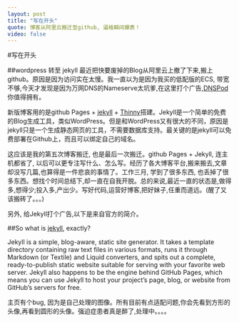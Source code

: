 ```yaml
---
layout: post
title: "写在开头"
quote: 博客从阿里云搬迁至github, 逼格瞬间爆表！
video: false
---
```


#写在开头

##wordpress 转至 jekyll
  最近把快要废掉的Blog从阿里云上撤了下来,搬上github。原因是因为访问实在太慢。我一直以为是因为我买的低配版的ECS, 带宽不够,今天才发现是因为万网DNS的Nameserve太坑爹,在这里打个广告,[DNSPod](https://www.dnspod.cn/)你值得拥有。
  
  
  新版博客用的是github Pages + [jekyll](http://jekyllrb.com/) + [Thinny](http://jekyllthemes.org/themes/thinny/)搭建。Jekyll是一个简单的免费的Blog生成工具，类似WordPress。但是和WordPress又有很大的不同，原因是jekyll只是一个生成静态网页的工具，不需要数据库支持。最关键的是jekyll可以免费部署在Github上，而且可以绑定自己的域名。
  
  
  这应该是我的第五次博客搬迁, 也是最后一次搬迁。github Pages + Jekyll, 连主机都省了, 以后可以更专注写什么、怎么写。经历了各大博客平台,搬来搬去,文章却没写几篇,也算得是一件悲哀的事情了。工作三月, 学到了很多东西, 也丢掉了很多东西。想找个时间总结下,却一直在自我开脱。总的来说,最近一直的状态是,做得多,想得少;投入多,产出少。写好代码,运营好博客,把好妹子,任重而道远。(醒了又该搬砖了。。。)
  

  另外, 给Jekyll打个广告,以下是来自官方的简介。

##So what is [jekyll](http://jekyllrb.com/), exactly?

  Jekyll is a simple, blog-aware, static site generator. It takes a template directory containing raw text files in various formats, runs it through Markdown (or Textile) and Liquid converters, and spits out a complete, ready-to-publish static website suitable for serving with your favorite web server. Jekyll also happens to be the engine behind GitHub Pages, which means you can use Jekyll to host your project’s page, blog, or website from GitHub’s servers for free.
  
  主页有个bug, 因为是自己处理的图像。所有目前有点适配问题,你会先看到方形的头像,再看到圆形的头像。强迫症患者真是醉了,处理中。。。。
